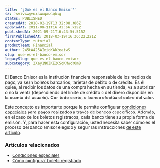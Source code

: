 ```yaml
---
title: '¿Qué es el Banco Emisor?'
id: 7aVIVGwgtU4SWuqowSQksg
status: PUBLISHED
createdAt: 2018-02-19T13:32:08.386Z
updatedAt: 2021-09-21T16:43:56.515Z
publishedAt: 2021-09-21T16:43:56.515Z
firstPublishedAt: 2018-02-19T16:36:22.221Z
contentType: tutorial
productTeam: Financial
author: 245tA425AIeioKAk2eaiwS
slug: que-es-el-banco-emisor
legacySlug: que-es-el-banco-emisor
subcategory: 2Xay1NOZKE2CSqKMwckOm8
---
```


El Banco Emisor es la institución financiera responsable de los medios de pago, ya sean boletos bancarios, tarjetas de débito o de crédito. Es él quien, al recibir los datos de una compra hecha en su tienda, va a autorizar o no la venta (dependiendo del límite de crédito o del dinero disponible en la cuenta del usuario). Con todo cierto, el banco efectúa el cobro del valor.

Este concepto es importante porque le permite configurar [condiciones especiales](/es/tutorial/condiciones-especiales/) para pagos realizados a través de bancos específicos. Además, en el caso de los boletos registrados, cada banco tiene su propia forma de emisión. Y, para hacer esta configuración, usted necesita saber cómo es el proceso del banco emisor elegido y seguir las instrucciones [de este artículo](/es/faq/como-configurar-boleto-registrado).

### Artículos relacionados
- [Condiciones especiales](/es/tutorial/condiciones-especiales/)
- [Cómo configurar boleto registrado](/es/faq/como-configurar-boleto-registrado)
